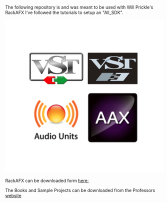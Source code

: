 The following repository is and was meant to be used with Will Prickle's RackAFX 
I've followed the tutorials to setup an "All_SDK".


![Audio Plugins](vst_au_AAX.png "Audio Plugins")


RackAFX can be downloaded form [here:](http://www.willpirkle.com/rackafx/downloads/)

The Books and Sample Projects can be downloaded from the Professors [website](http://www.willpirkle.com )




